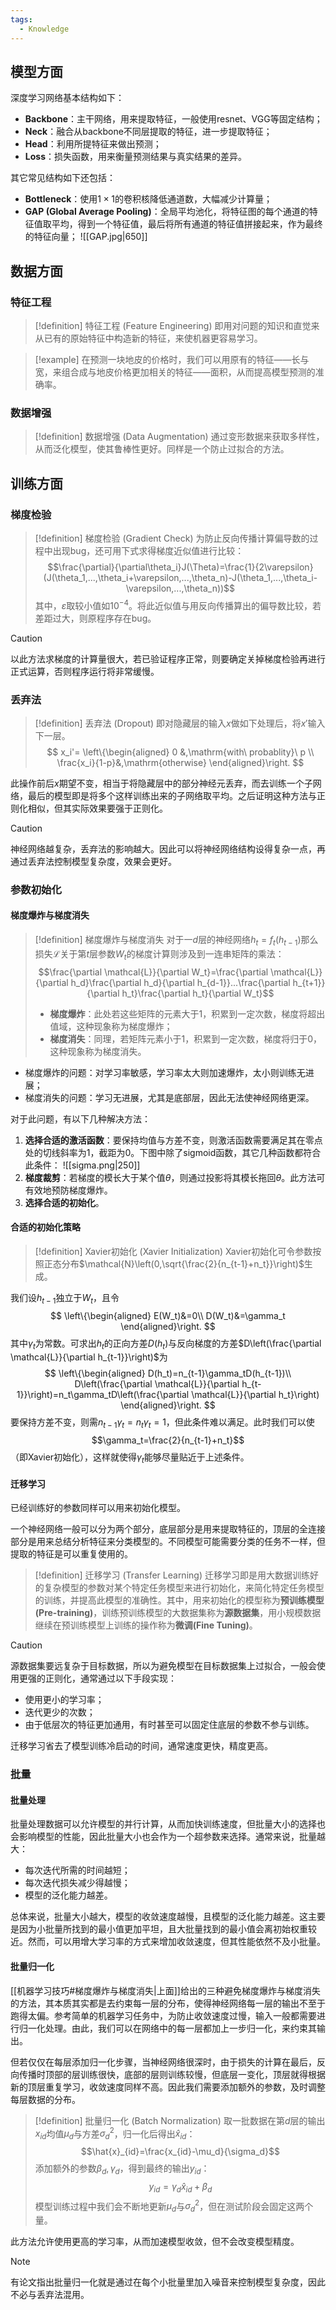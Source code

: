 ```yaml
---
tags:
  - Knowledge
---
```

## 模型方面
深度学习网络基本结构如下：
- **Backbone**：主干网络，用来提取特征，一般使用resnet、VGG等固定结构；
- **Neck**：融合从backbone不同层提取的特征，进一步提取特征；
- **Head**：利用所提特征来做出预测；
- **Loss**：损失函数，用来衡量预测结果与真实结果的差异。

其它常见结构如下还包括：
- **Bottleneck**：使用$1\times1$的卷积核降低通道数，大幅减少计算量；
- **GAP (Global Average Pooling)**：全局平均池化，将特征图的每个通道的特征值取平均，得到一个特征值，最后将所有通道的特征值拼接起来，作为最终的特征向量；
	![[GAP.jpg|650]]

## 数据方面
### 特征工程
> [!definition] 特征工程 (Feature Engineering)
> 即用对问题的知识和直觉来从已有的原始特征中构造新的特征，来使机器更容易学习。

> [!example] 
> 在预测一块地皮的价格时，我们可以用原有的特征——长与宽，来组合成与地皮价格更加相关的特征——面积，从而提高模型预测的准确率。

### 数据增强
> [!definition] 数据增强 (Data Augmentation)
> 通过变形数据来获取多样性，从而泛化模型，使其鲁棒性更好。同样是一个防止过拟合的方法。

## 训练方面
### 梯度检验
> [!definition] 梯度检验 (Gradient Check)
> 为防止反向传播计算偏导数的过程中出现bug，还可用下式求得梯度近似值进行比较：
> $$\frac{\partial}{\partial\theta_i}J(\Theta)=\frac{1}{2\varepsilon}(J(\theta_1,...,\theta_i+\varepsilon,...,\theta_n)-J(\theta_1,...,\theta_i-\varepsilon,...,\theta_n))$$
> 其中，$\varepsilon$取较小值如$10^{-4}$。将此近似值与用反向传播算出的偏导数比较，若差距过大，则原程序存在bug。

> [!caution] 
> 以此方法求梯度的计算量很大，若已验证程序正常，则要确定关掉梯度检验再进行正式运算，否则程序运行将非常缓慢。

### 丢弃法
> [!definition] 丢弃法 (Dropout)
> 即对隐藏层的输入$x$做如下处理后，将$x'$输入下一层。
> $$
> x_i'=
> \left\{\begin{aligned}
> 0 &,\mathrm{with\ probablity}\ p \\
> \frac{x_i}{1-p}&,\mathrm{otherwise}
> \end{aligned}\right.
> $$

此操作前后$x$期望不变，相当于将隐藏层中的部分神经元丢弃，而去训练一个子网络，最后的模型即是将多个这样训练出来的子网络取平均。之后证明这种方法与正则化相似，但其实际效果要强于正则化。

> [!caution] 
> 神经网络越复杂，丢弃法的影响越大。因此可以将神经网络结构设得复杂一点，再通过丢弃法控制模型复杂度，效果会更好。

### 参数初始化
#### 梯度爆炸与梯度消失
> [!definition] 梯度爆炸与梯度消失
> 对于一$d$层的神经网络$h_t=f_t(h_{t-1})$那么损失$\mathcal{L}$关于第$t$层参数$W_t$的梯度计算则涉及到一连串矩阵的乘法：
> $$\frac{\partial \mathcal{L}}{\partial W_t}=\frac{\partial \mathcal{L}}{\partial h_d}\frac{\partial h_d}{\partial h_{d-1}}...\frac{\partial h_{t+1}}{\partial h_t}\frac{\partial h_t}{\partial W_t}$$
> - **梯度爆炸**：此处若这些矩阵的元素大于1，积累到一定次数，梯度将超出值域，这种现象称为梯度爆炸；
> - **梯度消失**：同理，若矩阵元素小于1，积累到一定次数，梯度将归于0，这种现象称为梯度消失。

- 梯度爆炸的问题：对学习率敏感，学习率太大则加速爆炸，太小则训练无进展；
- 梯度消失的问题：学习无进展，尤其是底部层，因此无法使神经网络更深。

对于此问题，有以下几种解决方法：
1. **选择合适的激活函数**：要保持均值与方差不变，则激活函数需要满足其在零点处的切线斜率为1，截距为0。下图中除了sigmoid函数，其它几种函数都符合此条件：
	![[sigma.png|250]]
1. **梯度裁剪**：若梯度的模长大于某个值$\theta$，则通过投影将其模长拖回$\theta$。此方法可有效地预防梯度爆炸。
2. **选择合适的初始化**。

#### 合适的初始化策略
> [!definition] Xavier初始化 (Xavier Initialization)
> Xavier初始化可令参数按照正态分布$\mathcal{N}\left(0,\sqrt{\frac{2}{n_{t-1}+n_t}}\right)$生成。

我们设$h_{t-1}$独立于$W_t$，且令
$$
\left\{\begin{aligned}
E(W_t)&=0\\
D(W_t)&=\gamma_t
\end{aligned}\right.
$$
其中$\gamma_t$为常数。可求出$h_t$的正向方差$D(h_t)$与反向梯度的方差$D\left(\frac{\partial \mathcal{L}}{\partial h_{t-1}}\right)$为
$$
\left\{\begin{aligned}
D(h_t)=n_{t-1}\gamma_tD(h_{t-1})\\
D\left(\frac{\partial \mathcal{L}}{\partial h_{t-1}}\right)=n_t\gamma_tD\left(\frac{\partial \mathcal{L}}{\partial h_t}\right)
\end{aligned}\right.
$$
要保持方差不变，则需$n_{t-1}\gamma_t=n_t\gamma_t=1$，但此条件难以满足。此时我们可以使
$$\gamma_t=\frac{2}{n_{t-1}+n_t}$$
（即Xavier初始化），这样就使得$\gamma_t$能够尽量贴近于上述条件。

#### 迁移学习
已经训练好的参数同样可以用来初始化模型。

一个神经网络一般可以分为两个部分，底层部分是用来提取特征的，顶层的全连接部分是用来总结分析特征来分类模型的。不同模型可能需要分类的任务不一样，但提取的特征是可以重复使用的。

> [!definition] 迁移学习 (Transfer Learning)
> 迁移学习即是用大数据训练好的复杂模型的参数对某个特定任务模型来进行初始化，来简化特定任务模型的训练，并提高此模型的准确性。其中，用来初始化的模型称为**预训练模型(Pre-training)**，训练预训练模型的大数据集称为**源数据集**，用小规模数据继续在预训练模型上训练的操作称为**微调(Fine Tuning)**。

> [!caution] 
> 源数据集要远复杂于目标数据，所以为避免模型在目标数据集上过拟合，一般会使用更强的正则化，通常通过以下手段实现：
> - 使用更小的学习率；
> - 迭代更少的次数；
> - 由于低层次的特征更加通用，有时甚至可以固定住底层的参数不参与训练。

迁移学习省去了模型训练冷启动的时间，通常速度更快，精度更高。

### 批量
#### 批量处理
批量处理数据可以允许模型的并行计算，从而加快训练速度，但批量大小的选择也会影响模型的性能，因此批量大小也会作为一个超参数来选择。通常来说，批量越大：
- 每次迭代所需的时间越短；
- 每次迭代损失减少得越慢；
- 模型的泛化能力越差。

总体来说，批量大小越大，模型的收敛速度越慢，且模型的泛化能力越差。这主要是因为小批量所找到的最小值更加平坦，且大批量找到的最小值会离初始权重较近。然而，可以用增大学习率的方式来增加收敛速度，但其性能依然不及小批量。

#### 批量归一化
[[机器学习技巧#梯度爆炸与梯度消失|上面]]给出的三种避免梯度爆炸与梯度消失的方法，其本质其实都是去约束每一层的分布，使得神经网络每一层的输出不至于跑得太偏。参考简单的机器学习任务中，为防止收敛速度过慢，输入一般都需要进行归一化处理。由此，我们可以在网络中的每一层都加上一步归一化，来约束其输出。

但若仅仅在每层添加归一化步骤，当神经网络很深时，由于损失的计算在最后，反向传播时顶部的层训练很快，底部的层则训练较慢，但底层一变化，顶层就得根据新的顶层重复学习，收敛速度同样不高。因此我们需要添加额外的参数，及时调整每层数据的分布。

> [!definition] 批量归一化 (Batch Normalization)
> 取一批数据在第$d$层的输出$x_{id}$均值$\mu_d$与方差$\sigma_d^2$，归一化后得出$\hat{x}_{id}$：
> $$\hat{x}_{id}=\frac{x_{id}-\mu_d}{\sigma_d}$$
> 添加额外的参数$\beta_d,\gamma_d$，得到最终的输出$y_{id}$：
> $$y_{id}=\gamma_{d}\hat{x}_{id}+\beta_d$$
> 模型训练过程中我们会不断地更新$\mu_{d}$与$\sigma_{d}^2$，但在测试阶段会固定这两个量。

此方法允许使用更高的学习率，从而加速模型收敛，但不会改变模型精度。

> [!note] 
> 有论文指出批量归一化就是通过在每个小批量里加入噪音来控制模型复杂度，因此不必与丢弃法混用。

